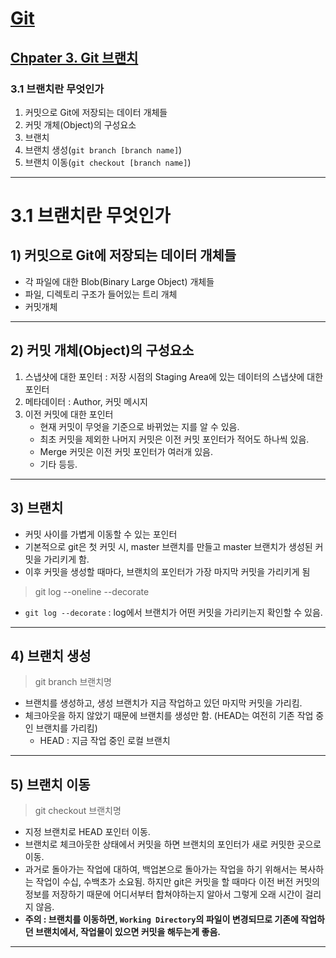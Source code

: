 # <a href = "../../README.md" target="_blank">Git</a>
## <a href = "README.md" target="_blank">Chpater 3. Git 브랜치</a>
### 3.1 브랜치란 무엇인가
1) 커밋으로 Git에 저장되는 데이터 개체들
2) 커밋 개체(Object)의 구성요소
3) 브랜치
4) 브랜치 생성(`git branch [branch name]`)
5) 브랜치 이동(`git checkout [branch name]`)

---

# 3.1 브랜치란 무엇인가

## 1) 커밋으로 Git에 저장되는 데이터 개체들

- 각 파일에 대한 Blob(Binary Large Object) 개체들
- 파일, 디렉토리 구조가 들어있는 트리 개체
- 커밋개체

---

## 2) 커밋 개체(Object)의 구성요소

1. 스냅샷에 대한 포인터 : 저장 시점의 Staging Area에 있는 데이터의 스냅샷에 대한 포인터 
2. 메타데이터 : Author, 커밋 메시지 
3. 이전 커밋에 대한 포인터
   - 현재 커밋이 무엇을 기준으로 바뀌었는 지를 알 수 있음.
   - 최초 커밋을 제외한 나머지 커밋은 이전 커밋 포인터가 적어도 하나씩 있음.
   - Merge 커밋은 이전 커밋 포인터가 여러개 있음.
   - 기타 등등.

---

## 3) 브랜치

- 커밋 사이를 가볍게 이동할 수 있는 포인터
- 기본적으로 git은 첫 커밋 시, master 브랜치를 만들고 master 브랜치가 생성된 커밋을 가리키게 함.
- 이후 커밋을 생성할 때마다, 브랜치의 포인터가 가장 마지막 커밋을 가리키게 됨

> git log --oneline --decorate
- `git log --decorate` : log에서 브랜치가 어떤 커밋을 가리키는지 확인할 수 있음.

---

## 4) 브랜치 생성
> git branch 브랜치명
- 브랜치를 생성하고, 생성 브랜치가 지금 작업하고 있던 마지막 커밋을 가리킴.
- 체크아웃을 하지 않았기 때문에 브랜치를 생성만 함. (HEAD는 여전히 기존 작업 중인 브랜치를 가리킴)
  - HEAD : 지금 작업 중인 로컬 브랜치

---

## 5) 브랜치 이동
> git checkout 브랜치명
- 지정 브랜치로 HEAD 포인터 이동.
- 브랜치로 체크아웃한 상태에서 커밋을 하면 브랜치의 포인터가 새로 커밋한 곳으로 이동.
- 과거로 돌아가는 작업에 대하여, 백업본으로 돌아가는 작업을 하기 위해서는 복사하는 작업이 수십, 수백초가 소요됨. 하지만 git은 커밋을 할 때마다 이전 버전 커밋의 정보를 저장하기 때문에 어디서부터 합쳐야하는지 알아서 그렇게 오래 시간이 걸리지 않음.  
- **주의 : 브랜치를 이동하면, `Working Directory`의 파일이 변경되므로 기존에 작업하던 브랜치에서, 작업물이 있으면 커밋을 해두는게 좋음.**

---
